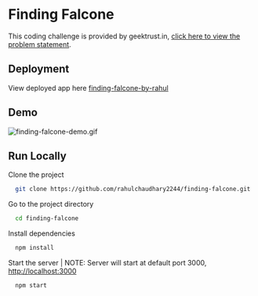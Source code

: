 # Finding Falcone

This coding challenge is provided by geektrust.in, [click here to view the problem statement](https://www.geektrust.com/challenge/space).

## Deployment

View deployed app here [finding-falcone-by-rahul](https://finding-falcone-by-rahul.netlify.app/)

## Demo

![finding-falcone-demo.gif](https://github.com/rahulchaudhary2244/media-repository/blob/main/finding-falcone-demo.gif)

## Run Locally

Clone the project

```bash
  git clone https://github.com/rahulchaudhary2244/finding-falcone.git
```

Go to the project directory

```bash
  cd finding-falcone
```

Install dependencies

```bash
  npm install
```

Start the server | NOTE: Server will start at default port 3000, [http://localhost:3000](http://localhost:3000)

```bash
  npm start
```
